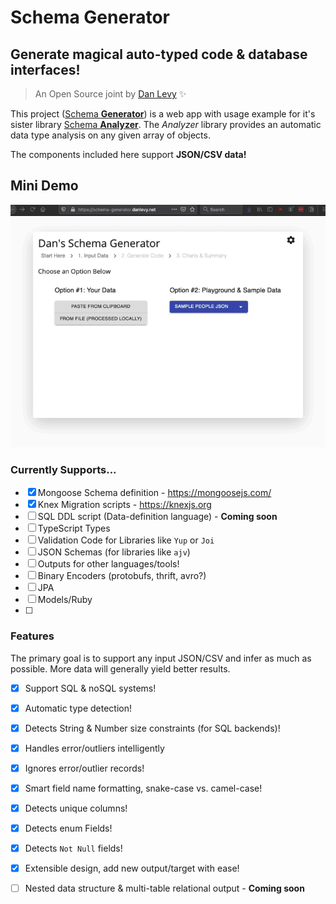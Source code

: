 # Schema Generator

## Generate magical auto-typed code & database interfaces!

> An Open Source joint by [Dan Levy](https://danlevy.net/) ✨

This project ([Schema **Generator**](https://github.com/justsml/schema-generator)) is a web app with usage example for it's sister library [Schema **Analyzer**](https://github.com/justsml/schema-analyzer). The _Analyzer_ library provides an automatic data type analysis on any given array of objects.

The components included here support **JSON/CSV data!**

## Mini Demo

![./demo_80.gif](./demo_80.gif "using built-in sample analysis")

### Currently Supports...

- [x] Mongoose Schema definition - https://mongoosejs.com/
- [x] Knex Migration scripts - https://knexjs.org
- [ ] SQL DDL script (Data-definition language) - **Coming soon**
- [ ] TypeScript Types
- [ ] Validation Code for Libraries like `Yup` or `Joi`
- [ ] JSON Schemas (for libraries like `ajv`)
- [ ] Outputs for other languages/tools!
- [ ] Binary Encoders (protobufs, thrift, avro?)
- [ ] JPA
- [ ] Models/Ruby
- [ ] 

### Features

The primary goal is to support any input JSON/CSV and infer as much as possible. More data will generally yield better results.

- [x] Support SQL & noSQL systems!
- [x] Automatic type detection!
- [x] Detects String & Number size constraints (for SQL backends)!
- [x] Handles error/outliers intelligently
- [x] Ignores error/outlier records!
- [x] Smart field name formatting, snake-case vs. camel-case!
- [x] Detects unique columns!
- [x] Detects enum Fields!
- [x] Detects `Not Null` fields!
- [x] Extensible design, add new output/target with ease!
- [ ] Nested data structure & multi-table relational output - **Coming soon**

